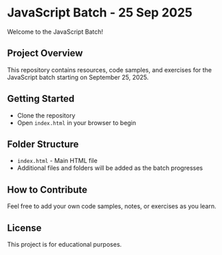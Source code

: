 # JavaScript Batch - 25 Sep 2025

Welcome to the JavaScript Batch!

## Project Overview

This repository contains resources, code samples, and exercises for the JavaScript batch starting on September 25, 2025.

## Getting Started

- Clone the repository
- Open `index.html` in your browser to begin

## Folder Structure

- `index.html` - Main HTML file
- Additional files and folders will be added as the batch progresses

## How to Contribute

Feel free to add your own code samples, notes, or exercises as you learn.

## License

This project is for educational purposes.
